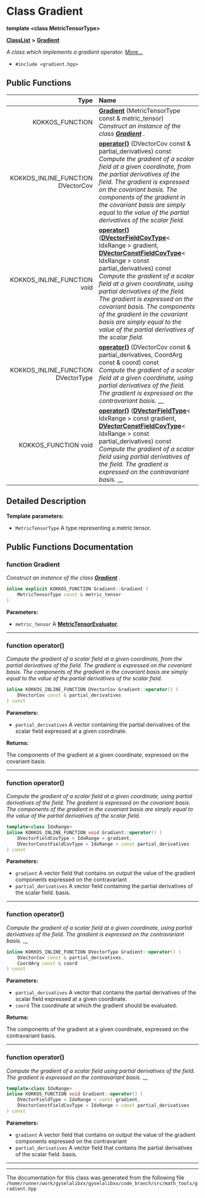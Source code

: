 

# Class Gradient

**template &lt;class MetricTensorType&gt;**



[**ClassList**](annotated.md) **>** [**Gradient**](classGradient.md)



_A class which implements a gradient operator._ [More...](#detailed-description)

* `#include <gradient.hpp>`





































## Public Functions

| Type | Name |
| ---: | :--- |
|  KOKKOS\_FUNCTION | [**Gradient**](#function-gradient) (MetricTensorType const & metric\_tensor) <br>_Construct an instance of the class_ [_**Gradient**_](classGradient.md) _._ |
|  KOKKOS\_INLINE\_FUNCTION DVectorCov | [**operator()**](#function-operator) (DVectorCov const & partial\_derivatives) const<br>_Compute the gradient of a scalar field at a given coordinate, from the partial derivatives of the field. The gradient is expressed on the covariant basis. The components of the gradient in the covariant basis are simply equal to the value of the partial derivatives of the scalar field._  |
|  KOKKOS\_INLINE\_FUNCTION void | [**operator()**](#function-operator_1) ([**DVectorFieldCovType**](classVectorField.md)&lt; IdxRange &gt; gradient, [**DVectorConstFieldCovType**](classVectorField.md)&lt; IdxRange &gt; const partial\_derivatives) const<br>_Compute the gradient of a scalar field at a given coordinate, using partial derivatives of the field. The gradient is expressed on the covariant basis. The components of the gradient in the covariant basis are simply equal to the value of the partial derivatives of the scalar field._  |
|  KOKKOS\_INLINE\_FUNCTION DVectorType | [**operator()**](#function-operator_2) (DVectorCov const & partial\_derivatives, CoordArg const & coord) const<br>_Compute the gradient of a scalar field at a given coordinate, using partial derivatives of the field. The gradient is expressed on the contravariant basis._  __ |
|  KOKKOS\_FUNCTION void | [**operator()**](#function-operator_3) ([**DVectorFieldType**](classVectorField.md)&lt; IdxRange &gt; const gradient, [**DVectorConstFieldCovType**](classVectorField.md)&lt; IdxRange &gt; const partial\_derivatives) const<br>_Compute the gradient of a scalar field using partial derivatives of the field. The gradient is expressed on the contravariant basis._  __ |




























## Detailed Description




**Template parameters:**


* `MetricTensorType` A type representing a metric tensor. 




    
## Public Functions Documentation




### function Gradient 

_Construct an instance of the class_ [_**Gradient**_](classGradient.md) _._
```C++
inline explicit KOKKOS_FUNCTION Gradient::Gradient (
    MetricTensorType const & metric_tensor
) 
```





**Parameters:**


* `metric_tensor` A [**MetricTensorEvaluator**](classMetricTensorEvaluator.md). 




        

<hr>



### function operator() 

_Compute the gradient of a scalar field at a given coordinate, from the partial derivatives of the field. The gradient is expressed on the covariant basis. The components of the gradient in the covariant basis are simply equal to the value of the partial derivatives of the scalar field._ 
```C++
inline KOKKOS_INLINE_FUNCTION DVectorCov Gradient::operator() (
    DVectorCov const & partial_derivatives
) const
```





**Parameters:**


* `partial_derivatives` A vector containing the partial derivatives of the scalar field expressed at a given coordinate.



**Returns:**

The components of the gradient at a given coordinate, expressed on the covariant basis. 





        

<hr>



### function operator() 

_Compute the gradient of a scalar field at a given coordinate, using partial derivatives of the field. The gradient is expressed on the covariant basis. The components of the gradient in the covariant basis are simply equal to the value of the partial derivatives of the scalar field._ 
```C++
template<class IdxRange>
inline KOKKOS_INLINE_FUNCTION void Gradient::operator() (
    DVectorFieldCovType < IdxRange > gradient,
    DVectorConstFieldCovType < IdxRange > const partial_derivatives
) const
```





**Parameters:**


* `gradient` A vector field that contains on output the value of the gradient components expressed on the contravariant 
* `partial_derivatives` A vector field containing the partial derivatives of the scalar field. basis. 




        

<hr>



### function operator() 

_Compute the gradient of a scalar field at a given coordinate, using partial derivatives of the field. The gradient is expressed on the contravariant basis._  __
```C++
inline KOKKOS_INLINE_FUNCTION DVectorType Gradient::operator() (
    DVectorCov const & partial_derivatives,
    CoordArg const & coord
) const
```





**Parameters:**


* `partial_derivatives` A vector that contains the partial derivatives of the scalar field expressed at a given coordinate. 
* `coord` The coordinate at which the gradient should be evaluated.



**Returns:**

The components of the gradient at a given coordinate, expressed on the contravariant basis. 





        

<hr>



### function operator() 

_Compute the gradient of a scalar field using partial derivatives of the field. The gradient is expressed on the contravariant basis._  __
```C++
template<class IdxRange>
inline KOKKOS_FUNCTION void Gradient::operator() (
    DVectorFieldType < IdxRange > const gradient,
    DVectorConstFieldCovType < IdxRange > const partial_derivatives
) const
```





**Parameters:**


* `gradient` A vector field that contains on output the value of the gradient components expressed on the contravariant 
* `partial_derivatives` A vector field that contains the partial derivatives of the scalar field. basis. 




        

<hr>

------------------------------
The documentation for this class was generated from the following file `/home/runner/work/gyselalibxx/gyselalibxx/code_branch/src/math_tools/gradient.hpp`

